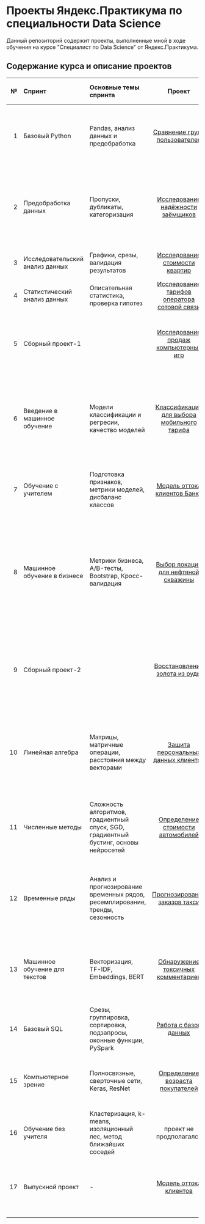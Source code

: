 # Проекты Яндекс.Практикума по специальности Data Science

Данный репозиторий содержит проекты, выполненные мной в ходе обучения на курсе "Специалист по Data Science" от Яндекс.Практикума.

## Содержание курса и описание проектов

|№ | Спринт | Основные темы спринта | Проект | Описание | Инструменты и навыки  проекта|
|-:| :-- |:-- | :--: | :--: | :--: |
|1|Базовый Python| Pandas, анализ данных и предобработка | [Сравнение групп пользователей](https://github.com/Vasekk/Yandex-Practicum/tree/main/01_User_groups_comparison)  | На данных об использовании музыкального стримингого сервиса сравнить поведение пользователей из разных городов  | `Python` `Pandas` `Предобработка данных`|
|2|Предобработка данных| Пропуски, дубликаты, категоризация | [Исследование надёжности заёмщиков](https://github.com/Vasekk/Yandex-Practicum/tree/main/02_Borrower_reliability_research)  | Исследовать влияние характеристик заемщика (пол, возраст, семейное положение, количество детей и др.) на наличие задолженности по кредиту  | `Python` `Pandas` `pymystem3` `Предобработка данных` `Лемматизация`|
|3| Исследовательский анализ данных | Графики, срезы, валидация результатов | [Исследование стоимости квартир](https://github.com/Vasekk/Yandex-Practicum/tree/main/03_Apartment_price_research) | Определение факторов, влияющих на стоимость квартир |  `Python` `Pandas` `seaborn`|
|4| Статистический анализ данных | Описательная статистика, проверка гипотез | [Исследование тарифов оператора сотовой связи](https://github.com/Vasekk/Yandex-Practicum/tree/main/04_Mobile_tariff_research) | Анализ и рекомендация тарифов оператора связи | `Python` `Pandas` `numpy` `scipy` `Статистические гипотезы`|
|5| Сборный проект-1 |   |[Исследование продаж компьютерных игр](https://github.com/Vasekk/Yandex-Practicum/tree/main/05_Game_sales_research) | Проанализировать факторы и выявить определяющие успешность игры для последующего выбора потенциально популярной игры |`Python` `Pandas` `scipy` `matplotlib` `seaborn` `Статистические гипотезы` |
|6| Введение в машинное обучение |Модели классификации и регресии, качество моделей| [Классификации для выбора мобильного тарифа ](https://github.com/Vasekk/Yandex-Practicum/tree/main/06_Сlassification_for_mobile_tariff_recommendation) | Разработка модели классификации пользователей по используемым услугам для рекомендации подходящего тарифа пользователям архивных тарифов | `pandas` `sklearn` `классификация`|
|7| Обучение с учителем |Подготовка признаков, метрики моделей, дисбаланс классов| [Модель оттока клиентов Банка](https://github.com/Vasekk/Yandex-Practicum/tree/main/07_Bank_customer_churn_model) | Разработка модели предсказывающей вероятный уход пользователей Банка для их удержания | `pandas` `sklearn` `подготовка признаков` `классификация` `дисбаланс` `resampling` |
|8| Машинное обучение в бизнесе |Метрики бизнеса,  A/B-тесты, Bootstrap, Кросс-валидация| [Выбор локации для нефтяной скважины](https://github.com/Vasekk/Yandex-Practicum/tree/main/08_Oil_well_location_choice) | Разработка модели регрессии, предсказывающей продуктивность нефтяной скважины, для 1) расчета средней прибыльности регионов, 2) выбора наиболее прибыльного региона с минимальным риском убытков | `pandas` `sklearn` `numpy` `scipy` `регрессия` `бутстреп` |
|9| Сборный проект-2 || [Восстановление золота из руды](https://github.com/Vasekk/Yandex-Practicum/tree/main/09_Gold_extraction_from_ore) | Разработка модели регрессии, предсказывающей коэффициент восстановления золота из золотосодержащей руды по параметрам техпроцесс очистки | `pandas` `sklearn` `numpy` `scipy` `matplotlib` `регрессия` `Статистические гипотезы` |
|10| Линейная алгебра |Матрицы, матричные операции, расстояния между векторами| [Защита персональных данных клиентов](https://github.com/Vasekk/Yandex-Practicum/tree/main/10_Personal_data_protection) | Используя преобразование матриц, обеспечить защиту персональных данных клиентов, без ухудшения качества моделей линейной регрессии | `pandas` `sklearn` `numpy` |
|11| Численные методы |Сложность алгоритмов, градиентный спуск, SGD, градиентный бустинг, основы нейросетей| [Определение стоимости автомобилей](https://github.com/Vasekk/Yandex-Practicum/tree/main/11_Car_price_prediction) | Разработка модели регрессии для оценки рыночной стоимости автомобиля по его параметрам для сервиса по продаже авто| `Pandas` `sklearn` `lightgbm` `catboost` `numpy` `phik` `features selection`|
|12| Временные ряды | Анализ и прогнозирование временных рядов, ресемплирование, тренды, сезонность  |  [Прогнозирование заказов такси](https://github.com/Vasekk/Yandex-Practicum/tree/main/12_Taxi_orders_prediction) | Разработка модели регрессии для прогнозирования пиковых нагрузок такси по временному ряду предыдущих заказов | `Pandas` `sklearn` `catboost` `statsmodels` `matplotlib` `time series` `features selection`|
|13| Машинное обучение для текстов | Векторизация, TF-IDF, Embeddings, BERT| [Обнаружение токсичных комментариев](https://github.com/Vasekk/Yandex-Practicum/tree/main/13_Toxic_comments_detection) | Разработка модели классификации для обнаружения токсичных комментариев в описании товаров интернет-магазина | `Pandas` `sklearn`  `nltk` `re` `pattern` `лемматизация` `TF-IDF` |
|14| Базовый SQL | Срезы, группировка, сортировка, подзапросы, оконные функции, PySpark  | [Работа с базой данных](https://github.com/Vasekk/Yandex-Practicum/tree/main/14_SQL) | SQL запросы | `SQL` `срезы` `группировка` `сортировка` `подзапросы`|
|15| Компьютерное зрение |Полносвязные, сверточные сети, Keras, ResNet| [Определение возраста покупателей](https://github.com/Vasekk/Yandex-Practicum/tree/main/15_Buyers_age_CV) | Разработать систему компьютерного зрения для определения возраста покупателей | `tensorflow` `Keras` `ResNet` `matplotlib` |
|16| Обучение без учителя | Кластеризация, k-means, изоляционный лес, метод ближайших соседей | проект не продполагался | - | - |
|17| Выпускной проект| - | [Модель оттока клиентов](https://github.com/Vasekk/Yandex-Practicum/tree/main/16_Telecom_user_churn) | Разработать модель предсказывающую отток клиентов оператора связи | `pandas` `numpy` `seaborn` `matplotlib` `optuna` `sklearn` `lightgbm` `catboost` `imblearn` `features selection`|

